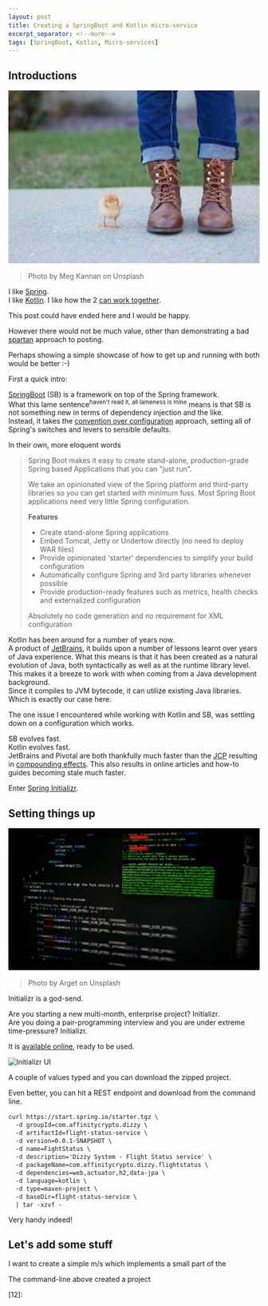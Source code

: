 ```yaml
---
layout: post
title: Creating a SpringBoot and Kotlin micro-service
excerpt_separator: <!--more-->
tags: [SpringBoot, Kotlin, Micro-services]
---
```


## Introductions

![Spring boot](../images/flight-stats/meg-kannan-245874-unsplash.jpg)
> Photo by Meg Kannan on Unsplash

I like [Spring][1].  
I like [Kotlin][2]. 
I like how the 2 [can work together][6].

This post could have ended here and I would be happy.

However there would not be much value, other than demonstrating a 
bad [spartan][3] approach to posting. 

Perhaps showing a simple showcase of how to get up and running with both
would be better :-) 

First a quick intro:

[SpringBoot][4] (SB) is a framework on top of the Spring framework.  
What this lame sentence<sup>haven't read it, all lameness is mine</sup> means 
is that SB is not something new in terms of dependency injection and the like.  
Instead, it takes the [convention over configuration][5] approach, setting 
all of Spring's switches and levers to sensible defaults. 

In their own, more eloquent words

> Spring Boot makes it easy to create stand-alone, production-grade Spring based Applications that you can "just run".
>  
>  We take an opinionated view of the Spring platform and third-party libraries so you can get started with minimum fuss. Most Spring Boot applications need very little Spring configuration.
>  
>  **Features**
>  * Create stand-alone Spring applications
>  * Embed Tomcat, Jetty or Undertow directly (no need to deploy WAR files)
>  * Provide opinionated 'starter' dependencies to simplify your build configuration
>  * Automatically configure Spring and 3rd party libraries whenever possible
>  * Provide production-ready features such as metrics, health checks and externalized configuration
>  
>  Absolutely no code generation and no requirement for XML configuration 

Kotlin has been around for a number of years now.  
A product of [JetBrains][7], it builds upon a number of lessons learnt 
over years of Java experience. What this means is that it has been created
as a natural evolution of Java, both syntactically as well as at the 
runtime library level. This makes it a breeze to work with when coming 
from a Java development background.  
Since it compiles to JVM bytecode, it can utilize existing Java libraries.  
Which is exactly our case here.

The one issue I encountered while working with Kotlin and SB, was settling
down on a configuration which works.

SB evolves fast.  
Kotlin evolves fast.  
JetBrains and Pivotal are both thankfully much faster than the [JCP][8] 
resulting in [compounding effects][9]. This also results in online articles and 
how-to guides becoming stale much faster. 

Enter [Spring Initializr][10]. 
<!--more-->

## Setting things up

![Code](../images/flight-stats/arget-1140288-unsplash.jpg)
> Photo by Arget on Unsplash

Initializr is a god-send. 

Are you starting a new multi-month, enterprise project? Initializr.  
Are you doing a pair-programming interview and you are under extreme 
time-pressure? Initializr.  

It is [available online][11], ready to be used.

![Initializr UI](../images/flight-stats/initializr.jpg)

A couple of values typed and you can download the zipped project.

Even better, you can hit a REST endpoint and download from the command line.

```
curl https://start.spring.io/starter.tgz \
  -d groupId=com.affinitycrypto.dizzy \
  -d artifactId=flight-status-service \
  -d version=0.0.1-SNAPSHOT \
  -d name=FightStatus \
  -d description='Dizzy System - Flight Status service' \
  -d packageName=com.affinitycrypto.dizzy.flightstatus \
  -d dependencies=web,actuator,h2,data-jpa \
  -d language=kotlin \
  -d type=maven-project \
  -d baseDir=flight-status-service \
  | tar -xzvf -
```

Very handy indeed!

## Let's add some stuff

I want to create a simple m/s
which implements a small part of the 

The command-line above created a project



   [1]: https://spring.io/projects
   [2]: https://kotlinlang.org/
   [3]: https://dictionary.cambridge.org/dictionary/english/spartan
   [4]: https://spring.io/projects/spring-boot
   [5]: https://en.wikipedia.org/wiki/Convention_over_configuration
   [6]: https://kotlinlang.org/docs/tutorials/spring-boot-restful.html
   [7]: https://www.jetbrains.com/
   [8]: https://en.wikipedia.org/wiki/Java_Community_Process
   [9]: https://www.investopedia.com/walkthrough/corporate-finance/3/discounted-cash-flow/compounding.aspx
   [10]: https://github.com/spring-io/initializr/
   [11]: https://github.com/spring-io/initializr/
   [12]: 